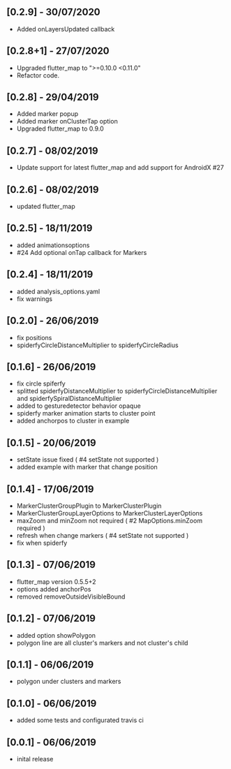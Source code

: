 ## [0.2.9] - 30/07/2020
- Added onLayersUpdated callback

## [0.2.8+1] - 27/07/2020

- Upgraded flutter_map to ">=0.10.0 <0.11.0"
- Refactor code.

## [0.2.8] - 29/04/2019

- Added marker popup
- Added marker onClusterTap option
- Upgraded flutter_map to 0.9.0

## [0.2.7] - 08/02/2019

- Update support for latest flutter_map and add support for AndroidX #27

## [0.2.6] - 08/02/2019

- updated flutter_map

## [0.2.5] - 18/11/2019

- added animationsoptions
- #24 Add optional onTap callback for Markers

## [0.2.4] - 18/11/2019

- added analysis_options.yaml
- fix warnings

## [0.2.0] - 26/06/2019

- fix positions
- spiderfyCircleDistanceMultiplier to spiderfyCircleRadius

## [0.1.6] - 26/06/2019

- fix circle spiferfy
- splitted spiderfyDistanceMultiplier to spiderfyCircleDistanceMultiplier and spiderfySpiralDistanceMultiplier
- added to gesturedetector behavior opaque
- spiderfy marker animation starts to cluster point
- added anchorpos to cluster in example

## [0.1.5] - 20/06/2019

- setState issue fixed ( #4 setState not supported )
- added example with marker that change position

## [0.1.4] - 17/06/2019

- MarkerClusterGroupPlugin to MarkerClusterPlugin
- MarkerClusterGroupLayerOptions to MarkerClusterLayerOptions
- maxZoom and minZoom not required ( #2 MapOptions.minZoom required )
- refresh when change markers ( #4 setState not supported )
- fix when spiderfy

## [0.1.3] - 07/06/2019

- flutter_map version 0.5.5+2
- options added anchorPos
- removed removeOutsideVisibleBound

## [0.1.2] - 07/06/2019

- added option showPolygon
- polygon line are all cluster's markers and not cluster's child

## [0.1.1] - 06/06/2019

- polygon under clusters and markers

## [0.1.0] - 06/06/2019

- added some tests and configurated travis ci

## [0.0.1] - 06/06/2019

- inital release